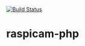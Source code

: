 [![Build Status](https://travis-ci.org/cvuorinen/raspicam-php.svg?branch=master)](https://travis-ci.org/cvuorinen/raspicam-php)

# raspicam-php
